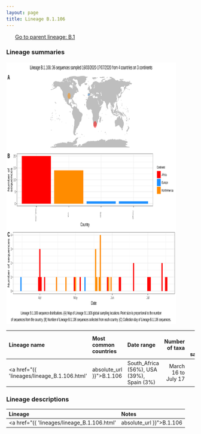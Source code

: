 ```yaml
---
layout: page
title: Lineage B.1.106
---
```




<p>
<ul class="actions small">
	 <a href="{{ 'lineages/lineage_B.1.html' | absolute_url }}" class="button special fit">Go to parent lineage: B.1</a>
</ul>
</p>
<h3> Lineage summaries</h3>

<img src="../assets/images/B.1.106.svg" alt="B.1.106 lineage summary figure" width="90%" height="700px" />


| Lineage name | Most common countries | Date range | Number of taxa |  Days since last sampling | Known Travel | Recall value |
|:-----|:-----|:-------|-------:|-------:|:---------|--------:|
| <a href="{{ 'lineages/lineage_B.1.106.html' | absolute_url }}">B.1.106</a> | South_Africa (56%), USA (39%), Spain (3%) | March 16 to July 17 | 36 | 36 |  | 0.84 |

<h3>Lineage descriptions</h3>

| Lineage | Notes |
|:-----|:-----|
| <a href="{{ 'lineages/lineage_B.1.106.html' | absolute_url }}">B.1.106</a> | South African lineage, some USA sequences |

